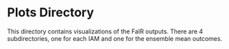 # Plots Directory

This directory contains visualizations of the FaIR outputs. There are 4 subdirectories, one for each IAM and one for the ensemble mean outcomes.